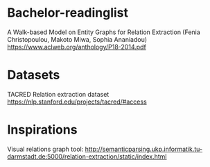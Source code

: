 # Bachelor-readinglist

A Walk-based Model on Entity Graphs for Relation Extraction (Fenia Christopoulou, Makoto Miwa, Sophia Ananiadou)
https://www.aclweb.org/anthology/P18-2014.pdf


# Datasets 
TACRED Relation extraction dataset
https://nlp.stanford.edu/projects/tacred/#access

# Inspirations
Visual relations graph tool:
http://semanticparsing.ukp.informatik.tu-darmstadt.de:5000/relation-extraction/static/index.html
